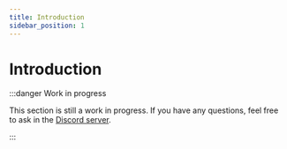 ```yaml
---
title: Introduction
sidebar_position: 1
---
```


# Introduction

:::danger Work in progress

This section is still a work in progress. If you have any questions, feel free to ask in the [Discord server](https://discord.gg/bryanbot).

:::